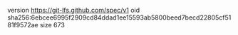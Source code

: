 version https://git-lfs.github.com/spec/v1
oid sha256:6ebcee6995f2909cd84ddad1ee15593ab5800beed7becd22805cf5181f9572ae
size 673
